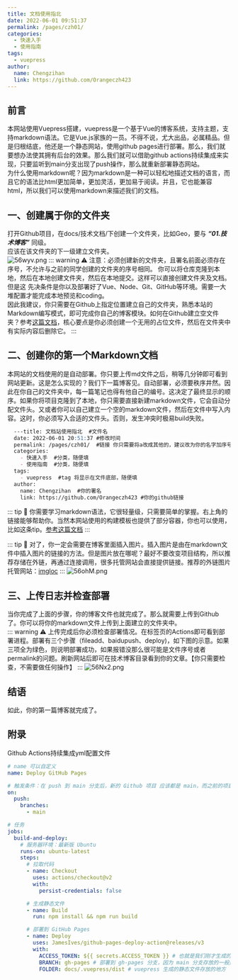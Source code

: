 ```yaml
---
title: 文档使用指北
date: 2022-06-01 09:51:37
permalink: /pages/czh01/
categories:
  - 快速入手
  - 使用指南
tags:
  - vuepress
author: 
  name: Chengzihan
  link: https://github.com/Orangeczh423
---
```


## 前言

本网站使用Vuepress搭建，vuepress是一个基于Vue的博客系统，支持主题，支持markdown语法。它是Vue.js家族的一员。不得不说，尤大出品，必属精品。但是归根结底，他还是一个静态网站，使用github pages进行部署。那么，我们就要想办法使其拥有后台的效果。那么我们就可以借助github actions持续集成来实现，只要监听到main分支出现了push操作，那么就重新部署静态网站。  
为什么使用markdown呢？因为markdown是一种可以轻松地描述文档的语言，而且它的语法比html更加简单，更加灵活，更加易于阅读。并且，它也能兼容html，所以我们可以使用markdown来描述我们的文档。

## 一、创建属于你的文件夹

打开Github项目，在docs/技术文档/下创建一个文件夹，比如Geo，要与 ***“01.技术博客”*** 同级。  
应该在该文件夹的下一级建立文件夹。  
![56wyv.png](https://s1.328888.xyz/2022/06/01/56wyv.png)
::: warning ⚠
注意：必须创建新的文件夹，且署名前面必须存在序号，不允许与之前的同学创建的文件夹的序号相同。
你可以将仓库克隆到本地，然后在本地创建文件夹，然后在本地提交。这样可以直接创建文件夹及文档。但是这
先决条件是你以及部署好了Vue、Node、Git、GitHub等环境。需要一大堆配置才能完成本地预览和coding。  
因此我建议，你只需要在Github上指定位置建立自己的文件夹，熟悉本站的Markdown编写模式，即可完成你自己的博客模块。如何在Github建立空文件夹？参考[这篇文档](https://blog.csdn.net/y_bccl27/article/details/87980986)，核心要点是你必须创建一个无用的占位文件，然后在文件夹中有实际内容后删除它。
:::

## 二、创建你的第一个Markdown文档

本网站的文档使用的是自动部署。你只要上传md文件之后，稍等几分钟即可看到网站更新。这是怎么实现的？我们下一篇博客见。自动部署，必须要秩序井然。因此在你自己的文件夹中，每一篇笔记也得有他自己的编号。这决定了最终显示的顺序。如果你将项目克隆到了本地，你只需要直接新建markdown文件，它会自动分配文件头。又或者你可以自己建立一个空的markdown文件，然后在文件中写入内容。这时，你必须写入合适的文件头。否则，发生冲突时极易build失败。

``` markdown
  ---title: 文档站使用指北  #文件名
  date: 2022-06-01 20:51:37 #修改时间
  permalink: /pages/czh01/  #链接 你只需要将a改成其他的，建议改为你的名字加序号。
  categories:
    - 快速入手  #分类，随便填
    - 使用指南  #分类，随便填
  tags:
    - vuepress  #tag 将显示在文件底部，随便填
  author: 
    name: Chengzihan  #你的署名
    link: https://github.com/Orangeczh423 #你的github链接
```

::: tip 🔔
你需要学习markdown语法，它很轻量级，只需要简单的掌握。右上角的链接能够帮助你。当然本网站使用的构建模板也提供了部分容器，你也可以使用，比如这条tip。[参考这篇文档](https://doc.xugaoyi.com/pages/d0d7eb/#%E4%BF%A1%E6%81%AF%E6%A1%86%E5%AE%B9%E5%99%A8)
:::

::: tip 🔔
对了，你一定会需要在博客里面插入图片。插入图片是由在markdown文件中插入图片的链接的方法。但是图片放在哪呢？最好不要改变项目结构，所以推荐存储在外链，再通过连接调用，很多托管网站会直接提供链接。推荐的外链图片托管网站：[imgloc](https://imgloc.com/)
:::
![56ohM.png](https://s1.328888.xyz/2022/06/01/56ohM.png)

## 三、上传日志并检查部署

当你完成了上面的步骤，你的博客文件也就完成了。那么就需要上传到Github了。你可以将你的markdown文件上传到上面建立的文件夹中。  
::: warning ⚠
上传完成后你必须检查部署情况。在标签页的Actions即可看到部署进程。部署有三个步骤（fileadd、baidupush、deploy)，如下图的示意。如果三项全为绿色，则说明部署成功，如果报错没那么很可能是文件序号或者permalink的问题。刷新网站后即可在技术博客目录看到你的文章。【你只需要检查，不需要做任何操作】
:::
![56Nx2.png](https://s1.328888.xyz/2022/06/01/56Nx2.png)  

## 结语

如此，你的第一篇博客就完成了。

## 附录

Github Actions持续集成yml配置文件  

``` yml
# name 可以自定义
name: Deploy GitHub Pages

# 触发条件：在 push 到 main 分支后，新的 Github 项目 应该都是 main，而之前的项目一般都是 master
on:
  push:
    branches:
      - main

# 任务
jobs:
  build-and-deploy:
    # 服务器环境：最新版 Ubuntu
    runs-on: ubuntu-latest
    steps:
      # 拉取代码
      - name: Checkout
        uses: actions/checkout@v2
        with:
          persist-credentials: false

      # 生成静态文件
      - name: Build
        run: npm install && npm run build

      # 部署到 GitHub Pages
      - name: Deploy
        uses: JamesIves/github-pages-deploy-action@releases/v3
        with:
          ACCESS_TOKEN: ${{ secrets.ACCESS_TOKEN }} # 也就是我们刚才生成的 secret
          BRANCH: gh-pages # 部署到 gh-pages 分支，因为 main 分支存放的一般是源码，而 gh-pages 分支则用来存放生成的静态文件
          FOLDER: docs/.vuepress/dist # vuepress 生成的静态文件存放的地方

```
